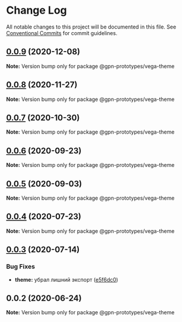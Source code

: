 # Change Log

All notable changes to this project will be documented in this file.
See [Conventional Commits](https://conventionalcommits.org) for commit guidelines.

## [0.0.9](https://github.com/gpn-prototypes/vega-ui/compare/@gpn-prototypes/vega-theme@0.0.8...@gpn-prototypes/vega-theme@0.0.9) (2020-12-08)

**Note:** Version bump only for package @gpn-prototypes/vega-theme





## [0.0.8](https://github.com/gpn-prototypes/vega-ui/compare/@gpn-prototypes/vega-theme@0.0.7...@gpn-prototypes/vega-theme@0.0.8) (2020-11-27)

**Note:** Version bump only for package @gpn-prototypes/vega-theme





## [0.0.7](https://github.com/gpn-prototypes/vega-ui/compare/@gpn-prototypes/vega-theme@0.0.6...@gpn-prototypes/vega-theme@0.0.7) (2020-10-30)

**Note:** Version bump only for package @gpn-prototypes/vega-theme





## [0.0.6](https://github.com/gpn-prototypes/vega-ui/compare/@gpn-prototypes/vega-theme@0.0.5...@gpn-prototypes/vega-theme@0.0.6) (2020-09-23)

**Note:** Version bump only for package @gpn-prototypes/vega-theme





## [0.0.5](https://github.com/gpn-prototypes/vega-ui/compare/@gpn-prototypes/vega-theme@0.0.4...@gpn-prototypes/vega-theme@0.0.5) (2020-09-03)

**Note:** Version bump only for package @gpn-prototypes/vega-theme





## [0.0.4](https://github.com/gpn-prototypes/vega-ui/compare/@gpn-prototypes/vega-theme@0.0.3...@gpn-prototypes/vega-theme@0.0.4) (2020-07-23)

**Note:** Version bump only for package @gpn-prototypes/vega-theme





## [0.0.3](https://github.com/gpn-prototypes/vega-ui/compare/@gpn-prototypes/vega-theme@0.0.2...@gpn-prototypes/vega-theme@0.0.3) (2020-07-14)


### Bug Fixes

* **theme:** убрал лишний экспорт ([e5f6dc0](https://github.com/gpn-prototypes/vega-ui/commit/e5f6dc0d4d48f9a4c1976d4bb0db4b30c9830693))





## 0.0.2 (2020-06-24)

**Note:** Version bump only for package @gpn-prototypes/vega-theme
